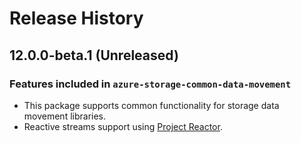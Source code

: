 # Release History

## 12.0.0-beta.1 (Unreleased)

### Features included in `azure-storage-common-data-movement`
- This package supports common functionality for storage data movement libraries.
- Reactive streams support using [Project Reactor](https://projectreactor.io/).
